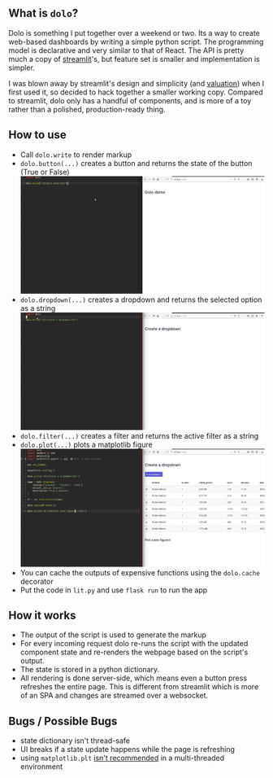 ## What is `dolo`?

Dolo is something I put together over a weekend or two. Its a way to create web-based dashboards by writing a simple python script. The programming model is declarative and very similar to that of React. The API is pretty much a copy of [streamlit](https://streamlit.io/)'s, but feature set is smaller and implementation is simpler.

I was blown away by streamlit's design and simplicity (and [valuation](https://blog.streamlit.io/our-35-million-series-b/)) when I first used it, so decided to hack together a smaller working copy. Compared to streamlit, dolo only has a handful of components, and is more of a toy rather than a polished, production-ready thing.

## How to use
* Call `dolo.write` to render markup
* `dolo.button(...)` creates a button and returns the state of the button (True or False)
![button demo](etc/button-optimized.gif)
* `dolo.dropdown(...)` creates a dropdown and returns the selected option as a string
![dropdown demo](etc/dropdown-1-optimized.gif)
* `dolo.filter(...)` creates a filter and returns the active filter as a string
* `dolo.plot(...)` plots a matplotlib figure
![filter demo](etc/figures-1-optimized.gif)
* You can cache the outputs of expensive functions using the `dolo.cache` decorator
* Put the code in `lit.py` and use `flask run` to run the app

## How it works
* The output of the script is used to generate the markup
* For every incoming request dolo re-runs the script with the updated component state and re-renders the webpage based on the script's output.
* The state is stored in a python dictionary.
* All rendering is done server-side, which means even a button press refreshes the entire page. This is different from streamlit which is more of an SPA and changes are streamed over a websocket.

## Bugs / Possible Bugs

* state dictionary isn't thread-safe
* UI breaks if a state update happens while the page is refreshing
* using `matplotlib.plt` [isn't recommended](https://matplotlib.org/stable/gallery/user_interfaces/web_application_server_sgskip.html) in a multi-threaded environment
